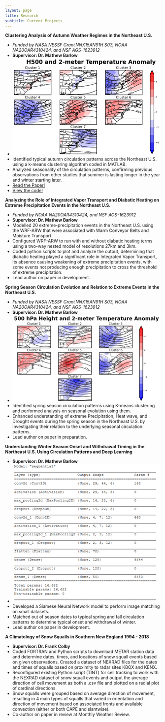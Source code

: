 ```yaml
---
layout: page
title: Research
subtitle: Current Projects
---
```


**Clustering Analysis of Autumn Weather Regimes in the Northeast U.S.** 
- _Funded by NASA NESSF Grant NNX15AN91H S03, NOAA NA20OAR4310424, and NSF AGS-1623912_
- **Supervisor: Dr. Mathew Barlow**
- ![image](assets/img/fall_season.png)
- Identified typical autumn circulation patterns across the Northeast U.S. using a k-means clustering algorithm coded in MATLAB.
- Analyzed seasonality of the circulation patterns, confirming previous observations from other studies that summer is lasting longer in the year and winter starting later.
- [Read the Paper!](https://doi.org/10.1175/JCLI-D-20-0243.1)
- [View the code!](https://github.com/Daviology38/Analysis_from_Coe_et_al_2021_Fall_Season)

**Analyzing the Role of Integrated Vapor Transport and Diabatic Heating on Extreme Precipitation Events in the Northeast U.S.**
- _Funded by NOAA NA20OAR4310424, and NSF AGS-1623912_
- **Supervisor: Dr. Mathew Barlow**
- Modelled 20 extreme-precipitation events in the Northeast U.S. using the WRF-ARW that were associated with Warm Conveyor Belts and Moisture Transport.
- Configured WRF-ARW to run with and without diabatic heating terms using a two-way nested model of resolutions 27km and 3km.
- Coded python scripts to plot and analyze the output, determining that diabatic heating played a significant role in Integrated Vapor Transport, its absence causing weakening of extreme precipitation events, with some events not producing enough precipitation to cross the threshold of extreme precipitation.  
- Lead author on paper in development.

**Spring Season Circulation Evolution and Relation to Extreme Events in the Northeast U.S.**
- _Funded by NASA NESSF Grant NNX15AN91H S03, NOAA NA20OAR4310424, and NSF AGS-1623912_
- **Supervisor: Dr. Mathew Barlow**
- ![image](assets/img/spring_season.png)
- Identified spring season circulation patterns using K-means clustering and performed analysis on seasonal evolution using them.
- Enhanced understanding of extreme Precipitation, Heat wave, and Drought events during the spring season in the Northeast U.S. by investigating their relation to the underlying seasonal circulation patterns.
- Lead author on paper in preparation.

**Understanding Winter Season Onset and Withdrawal Timing in the Northeast U.S. Using Circulation Patterns and Deep Learning**
- **Supervisor: Dr. Mathew Barlow**
- ![image](assets/img/neural_network_output.PNG)
- Developed a Siamese Neural Network model to perform image matching on small datasets.
- Matched out of season dates to typical spring and fall circulation patterns to determine typical onset and withdrawal of winter.
- Lead author on paper in development.

**A Climatology of Snow Squalls in Southern New England 1994 - 2018**
- **Supervisor: Dr. Frank Colby**
- Coded FORTRAN and Python scripts to download METAR station data and determine dates, times, and locations of snow squall events based on given observations. Created a dataset of NEXRAD files for the dates and times of squalls based on proximity to radar sites KBOX and KENX.
- Reconfigured existing Python script (TINT) for cell tracking to work with the NEXRAD dataset of snow squall events and output the average direction of cell movement as both a .csv file and plotted on a radial plot of cardinal directions.
- Snow squalls were grouped based on average direction of movement, resulting in 4 main types of squalls that varied in orientation and direction of movement based on associated fronts and available convection (either or both CAPE and slantwise). 
- Co-author on paper in review at Monthly Weather Review.